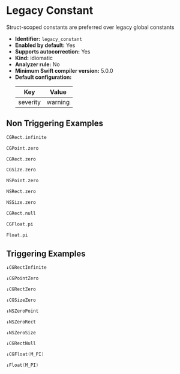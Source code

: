 # Legacy Constant

Struct-scoped constants are preferred over legacy global constants

* **Identifier:** `legacy_constant`
* **Enabled by default:** Yes
* **Supports autocorrection:** Yes
* **Kind:** idiomatic
* **Analyzer rule:** No
* **Minimum Swift compiler version:** 5.0.0
* **Default configuration:**
  <table>
  <thead>
  <tr><th>Key</th><th>Value</th></tr>
  </thead>
  <tbody>
  <tr>
  <td>
  severity
  </td>
  <td>
  warning
  </td>
  </tr>
  </tbody>
  </table>

## Non Triggering Examples

```swift
CGRect.infinite
```

```swift
CGPoint.zero
```

```swift
CGRect.zero
```

```swift
CGSize.zero
```

```swift
NSPoint.zero
```

```swift
NSRect.zero
```

```swift
NSSize.zero
```

```swift
CGRect.null
```

```swift
CGFloat.pi
```

```swift
Float.pi
```

## Triggering Examples

```swift
↓CGRectInfinite
```

```swift
↓CGPointZero
```

```swift
↓CGRectZero
```

```swift
↓CGSizeZero
```

```swift
↓NSZeroPoint
```

```swift
↓NSZeroRect
```

```swift
↓NSZeroSize
```

```swift
↓CGRectNull
```

```swift
↓CGFloat(M_PI)
```

```swift
↓Float(M_PI)
```